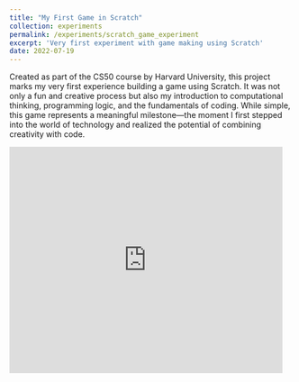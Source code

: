 ```yaml
---
title: "My First Game in Scratch"
collection: experiments
permalink: /experiments/scratch_game_experiment
excerpt: 'Very first experiment with game making using Scratch'
date: 2022-07-19
---
```

Created as part of the CS50 course by Harvard University, this project marks my very first experience building a game using Scratch. It was not only a fun and creative process but also my introduction to computational thinking, programming logic, and the fundamentals of coding. While simple, this game represents a meaningful milestone—the moment I first stepped into the world of technology and realized the potential of combining creativity with code.

<iframe src="https://scratch.mit.edu/projects/715144531/embed" allowtransparency="true" width="485" height="402" frameborder="0" scrolling="no" allowfullscreen></iframe>